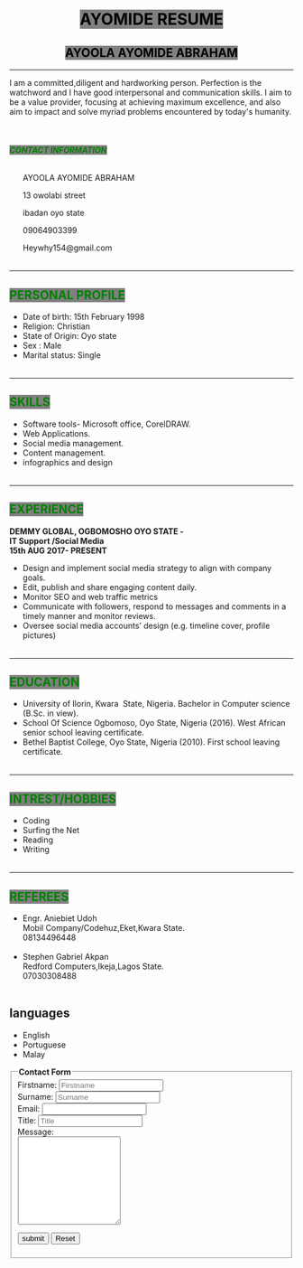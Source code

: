 
<html>
<head>
<title> my task </title>
</head>
<body>
<h1 align="center"> <span style="color:black;background-color:gray;"> AYOMIDE RESUME </span> </h1>
<h2 align="center"> <span style="color:black;background-color:gray;"> AYOOLA AYOMIDE ABRAHAM </span>
</h2>
<hr />
<p> I am a committed,diligent and hardworking person. Perfection is the watchword and I have good interpersonal and communication skills. I aim to be a value provider, focusing at achieving maximum excellence, and also aim to impact and solve myriad problems encountered by today's humanity. </p>
<br />
<h6> <strong> <span style="color:green;background-color:gray;"> CONTACT INFORMATION</strong></span></h6>
<table>
<ul>
<p>AYOOLA AYOMIDE ABRAHAM</p>
<p>13 owolabi street </p>
<p>ibadan oyo state</p>
<p>09064903399</p>
<p>Heywhy154@gmail.com</p>
</ul>
</table>
<hr />
              <!-- the CV details begin --->
<h2> <span style="color:green;background-color:gray;"> PERSONAL PROFILE </span></h2>
<table>
<ul>
<li>  Date of birth: 15th February 1998 </li>
<li>  Religion: Christian </li>
<li>  State of Origin: Oyo state </li>
<li>  Sex : Male </li>
<li> Marital status: Single </li>
</ul>
</table>
<hr />
<h2> <span style="color:green;background-color:gray;"> SKILLS </span> </h2>
<table>
<ul>
<li>Software tools- Microsoft office, CorelDRAW. </li>
<li> Web Applications. </li>
<li> Social media management. </li>
<li> Content management. </li>
<li> infographics and design </li>
 </ul>
 </table>
<hr />
<h2> <span style ="color:green;background-color:gray;"> EXPERIENCE </span> </h2>
<p>
<strong>
DEMMY GLOBAL, OGBOMOSHO OYO STATE - <br /> IT Support /Social Media <br />
15th AUG 2017- PRESENT 
</strong>
</p>
<table> 
<ul>
<li> Design and implement social media strategy to align with company goals. </li>
<li> Edit, publish and share engaging content daily. </li>
<li> Monitor SEO and web traffic metrics </li>
<li> Communicate with followers, respond to messages and comments in a timely manner and monitor reviews. </li>
<li> Oversee social media accounts’ design (e.g. timeline cover, profile pictures) </li>
 </ul>
</table>
<hr />
<h2> <span style="color:green;background-color:gray;"> EDUCATION </span> </h2>
<table> 
<ul> 
<li>  University of Ilorin, Kwara  State, Nigeria.  Bachelor in Computer science (B.Sc. in view). </li>
<li> School Of Science Ogbomoso, Oyo State, Nigeria (2016).  West African senior school leaving certificate. </li>
<li> Bethel Baptist College, Oyo State, Nigeria (2010).  First school leaving certificate. </li>
</ul>
</table>
<hr />
<h2> <span style="color:green;background-color:gray;"> INTREST/HOBBIES </span></h2>
<table> 
<ul> 
<li> Coding </li>
<li> Surfing the Net </li>
<li> Reading </li>
<li> Writing </li>
</ul>
</table>
<hr />
<h2> <span style="color:green;background-color:gray;"> REFEREES </span> </h2>
<table>
<ul> 
<li>Engr. Aniebiet Udoh <br /> Mobil Company/Codehuz,Eket,Kwara State. <br /> 08134496448 </li>
<br />
<li> Stephen Gabriel Akpan <br /> Redford Computers,Ikeja,Lagos State. <br />07030308488 </li>
</ul>
</table>
             <!-- The CV details end --->
</div>
<div class="box">
<h2 class="secondheader"> languages </h2>
<ul>
<li>English</li>
<li>Portuguese</li>
<li>Malay</li>
</ul>
</div>
<div id='forms' class='new-section' action="message.html" method="post" onSubmit=" return validateTextbox();">
<div id="form" class='section-body'>
<fieldset>
<legend><strong>Contact Form</strong></legend>
<form	action="submited.html" method="post">
<div class="struct">
<label for= 'firstname'>Firstname:</label>
<input type="text" name="firtsname" id="firstname" placeholder="Firstname" minlength="4" ><br/>
</div>
<div class="struct">
<label for= 'firstname'>Surname:</label>
<input type="text" name="surname" id="surname"placeholder="Surname" minlength="4" ><br/>
</div>
<div class="struct">
<label for='firstname'>Email:</label>
<input type="email"	id="email"name="email" required> <br/>
</div>
<div> 
<label for= 'Title'>Title:</label>
<input type="text" name="title" id="title" placeholder="Title" minlength="4" ><br/>
</div>
<div>
<label for= 'Textarea'>Message:</label> <br/>
<textarea	name="message"	id="textarea" rows="10" minlength="20"  > </textarea>
</div>
<div>
<p><input type="submit" value="submit" > <input type="reset" value="Reset"> </p>
</fieldset>
</div>
</form>
</div>
</div>

</div>
</section>
</body>
</html>

